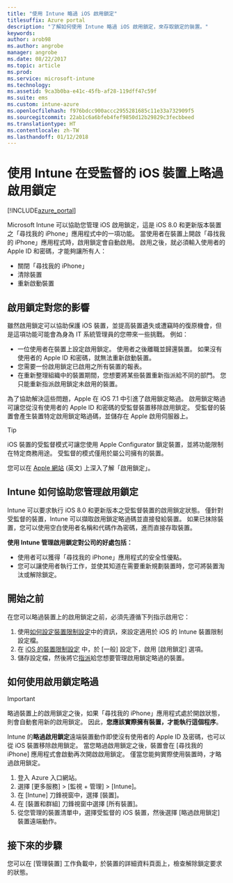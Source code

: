 ```yaml
---
title: "使用 Intune 略過 iOS 啟用鎖定"
titlesuffix: Azure portal
description: "了解如何使用 Intune 略過 iOS 啟用鎖定，來存取鎖定的裝置。"
keywords: 
author: arob98
ms.author: angrobe
manager: angrobe
ms.date: 08/22/2017
ms.topic: article
ms.prod: 
ms.service: microsoft-intune
ms.technology: 
ms.assetid: 9ca3b0ba-e41c-45fb-af28-119dff47c59f
ms.suite: ems
ms.custom: intune-azure
ms.openlocfilehash: f976bdcc900accc2955281685c11e33a732909f5
ms.sourcegitcommit: 22ab1c6a6bfeb4fef9850d12b29829c3fecbbeed
ms.translationtype: HT
ms.contentlocale: zh-TW
ms.lasthandoff: 01/12/2018
---
```

# <a name="bypass-activation-lock-on-supervised-ios-devices-with-intune"></a>使用 Intune 在受監督的 iOS 裝置上略過啟用鎖定


[!INCLUDE[azure_portal](./includes/azure_portal.md)]

Microsoft Intune 可以協助您管理 iOS 啟用鎖定，這是 iOS 8.0 和更新版本裝置之「尋找我的 iPhone」應用程式中的一項功能。 當使用者在裝置上開啟「尋找我的 iPhone」應用程式時，啟用鎖定會自動啟用。 啟用之後，就必須輸入使用者的 Apple ID 和密碼，才能夠讓所有人：

- 關閉「尋找我的 iPhone」
- 清除裝置
- 重新啟動裝置

## <a name="how-activation-lock-affects-you"></a>啟用鎖定對您的影響

雖然啟用鎖定可以協助保護 iOS 裝置，並提高裝置遺失或遭竊時的復原機會，但是這項功能可能會為身為 IT 系統管理員的您帶來一些挑戰。 例如：

- 一位使用者在裝置上設定啟用鎖定。 使用者之後離職並歸還裝置。 如果沒有使用者的 Apple ID 和密碼，就無法重新啟動裝置。
- 您需要一份啟用鎖定已啟用之所有裝置的報表。
- 在重新整理組織中的裝置期間，您想要將某些裝置重新指派給不同的部門。 您只能重新指派啟用鎖定未啟用的裝置。

為了協助解決這些問題，Apple 在 iOS 7.1 中引進了啟用鎖定略過。 啟用鎖定略過可讓您從沒有使用者的 Apple ID 和密碼的受監督裝置移除啟用鎖定。 受監督的裝置會產生裝置特定啟用鎖定略過碼，並儲存在 Apple 啟用伺服器上。

>[!TIP]
>iOS 裝置的受監督模式可讓您使用 Apple Configurator 鎖定裝置，並將功能限制在特定商務用途。 受監督的模式僅用於屬公司擁有的裝置。

您可以在 [Apple 網站](https://support.apple.com/HT201365) \(英文\) 上深入了解「啟用鎖定」。

## <a name="how-intune-helps-you-manage-activation-lock"></a>Intune 如何協助您管理啟用鎖定
Intune 可以要求執行 iOS 8.0 和更新版本之受監督裝置的啟用鎖定狀態。 僅針對受監督的裝置，Intune 可以擷取啟用鎖定略過碼並直接發給裝置。 如果已抹除裝置，您可以使用空白使用者名稱和代碼作為密碼，進而直接存取裝置。

**使用 Intune 管理啟用鎖定對公司的好處包括：**

- 使用者可以獲得「尋找我的 iPhone」應用程式的安全性優點。
- 您可以讓使用者執行工作，並使其知道在需要重新規劃裝置時，您可將裝置淘汰或解除鎖定。

## <a name="before-you-start"></a>開始之前
在您可以略過裝置上的啟用鎖定之前，必須先遵循下列指示啟用它：

1. 使用[如何設定裝置限制設定](/intune-azure/configure-devices/how-to-configure-device-restrictions)中的資訊，來設定適用於 iOS 的 Intune 裝置限制設定檔。
2. 在 [iOS 的裝置限制設定](device-restrictions-ios.md) 中，於 [一般] 設定下，啟用 [啟用鎖定] 選項。
3. 儲存設定檔，然後將它[指派](device-profile-assign.md)給您想要管理啟用鎖定略過的裝置。


## <a name="how-to-use-activation-lock-bypass"></a>如何使用啟用鎖定略過

>[!IMPORTANT]
>略過裝置上的啟用鎖定之後，如果「尋找我的 iPhone」應用程式處於開啟狀態，則會自動套用新的啟用鎖定。 因此，**您應該實際擁有裝置，才能執行這個程序**。

Intune 的**略過啟用鎖定**遠端裝置動作即使沒有使用者的 Apple ID 及密碼，也可以從 iOS 裝置移除啟用鎖定。 當您略過啟用鎖定之後，裝置會在 [尋找我的 iPhone] 應用程式會啟動再次開啟啟用鎖定。 僅當您能夠實際使用裝置時，才略過啟用鎖定。

1. 登入 Azure 入口網站。
2. 選擇 [更多服務]  >  [監視 + 管理]  >  [Intune]。
3. 在 [Intune] 刀鋒視窗中，選擇 [裝置]。
4. 在 [裝置和群組] 刀鋒視窗中選擇 [所有裝置]。
5. 從您管理的裝置清單中，選擇受監督的 iOS 裝置，然後選擇 [略過啟用鎖定] 裝置遠端動作。

## <a name="next-steps"></a>接下來的步驟

您可以在 [管理裝置] 工作負載中，於裝置的詳細資料頁面上，檢查解除鎖定要求的狀態。
